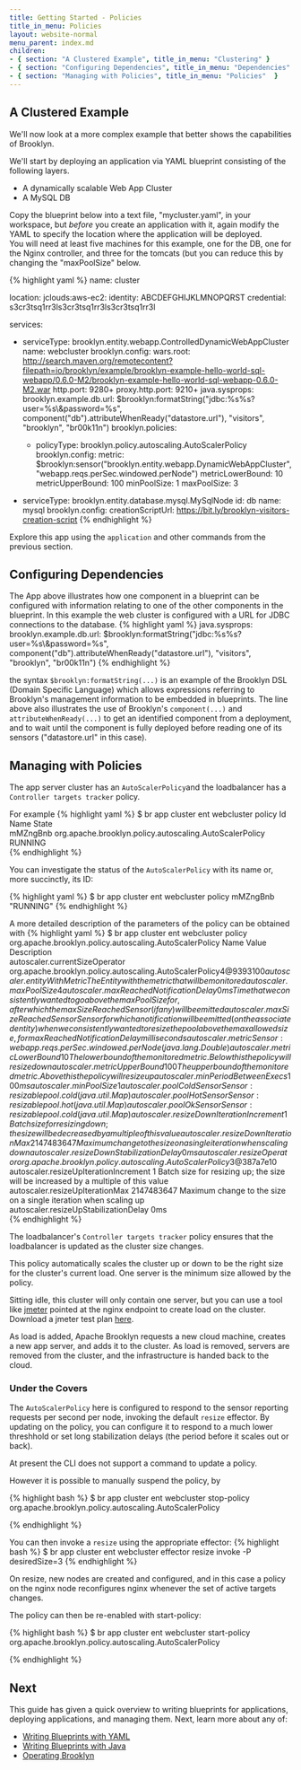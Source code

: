```yaml
---
title: Getting Started - Policies
title_in_menu: Policies
layout: website-normal
menu_parent: index.md
children:
- { section: "A Clustered Example", title_in_menu: "Clustering" } 
- { section: "Configuring Dependencies", title_in_menu: "Dependencies" } 
- { section: "Managing with Policies", title_in_menu: "Policies"  } 
---
```




## A Clustered Example

We'll now look at a more complex example that better shows the capabilities of Brooklyn. 

We'll start by deploying an application via YAML blueprint consisting of the following layers.

- A dynamically scalable Web App Cluster
- A MySQL DB


Copy the blueprint below into a text file, "mycluster.yaml", in your workspace, but *before* you create an application 
with it, again modify the YAML to specify the location where the application will be deployed.  
You will need at least five machines for this example, one for the DB, one for the Nginx controller, and three for the tomcats 
(but you can reduce this by changing the "maxPoolSize" below.

{% highlight yaml %}
name: cluster

location:
  jclouds:aws-ec2:
    identity: ABCDEFGHIJKLMNOPQRST
    credential: s3cr3tsq1rr3ls3cr3tsq1rr3ls3cr3tsq1rr3l


services:
- serviceType: brooklyn.entity.webapp.ControlledDynamicWebAppCluster
  name: webcluster
  brooklyn.config:
    wars.root: http://search.maven.org/remotecontent?filepath=io/brooklyn/example/brooklyn-example-hello-world-sql-webapp/0.6.0-M2/brooklyn-example-hello-world-sql-webapp-0.6.0-M2.war
    http.port: 9280+
    proxy.http.port: 9210+
    java.sysprops: 
      brooklyn.example.db.url: $brooklyn:formatString("jdbc:%s%s?user=%s\\&password=%s",
         component("db").attributeWhenReady("datastore.url"), "visitors", "brooklyn", "br00k11n")
  brooklyn.policies:
  - policyType: brooklyn.policy.autoscaling.AutoScalerPolicy
    brooklyn.config:
      metric: $brooklyn:sensor("brooklyn.entity.webapp.DynamicWebAppCluster", "webapp.reqs.perSec.windowed.perNode")
      metricLowerBound: 10
      metricUpperBound: 100
      minPoolSize: 1
      maxPoolSize: 3
      
- serviceType: brooklyn.entity.database.mysql.MySqlNode
  id: db
  name: mysql
  brooklyn.config:
    creationScriptUrl: https://bit.ly/brooklyn-visitors-creation-script
{% endhighlight %}

Explore this app using the ```application``` and other commands from the previous section.

## Configuring Dependencies
The App above illustrates how one component in a blueprint can be configured with information relating to one of the other 
components in the blueprint.  In this example the web cluster is configured with a URL for JDBC connections to the database.
{% highlight yaml %}
java.sysprops: 
      brooklyn.example.db.url: $brooklyn:formatString("jdbc:%s%s?user=%s\\&password=%s",
         component("db").attributeWhenReady("datastore.url"), "visitors", "brooklyn", "br00k11n")
{% endhighlight %}

the syntax ```$brooklyn:formatString(...)``` is an example of the Brooklyn DSL (Domain Specific Language) which 
allows expressions referring to Brooklyn's management information to be embedded in blueprints.  The line above also illustrates the use of Brooklyn's ```component(...)``` and ```attributeWhenReady(...)``` to get an identified component from a deployment, and to wait until the component is fully deployed before reading one of its sensors ("datastore.url" in this case). 

## Managing with Policies


The app server cluster has an `AutoScalerPolicy`and the loadbalancer has a `Controller targets tracker` policy.

For example
{% highlight yaml %}
$ br app cluster ent webcluster policy
Id         Name                                                      State   
mMZngBnb   org.apache.brooklyn.policy.autoscaling.AutoScalerPolicy   RUNNING   
{% endhighlight %}

You can investigate the status of the `AutoScalerPolicy` with its name or, more succinctly, its ID:

{% highlight yaml %}
$ br app cluster ent webcluster policy mMZngBnb
"RUNNING"
{% endhighlight %}

A more detailed description of the parameters of the policy can be obtained with
{% highlight yaml %}
$ br app cluster ent webcluster policy org.apache.brooklyn.policy.autoscaling.AutoScalerPolicy
Name                                      Value                                                                Description   
autoscaler.currentSizeOperator            org.apache.brooklyn.policy.autoscaling.AutoScalerPolicy$4@9393100       
autoscaler.entityWithMetric                                                                                    The Entity with the metric that will be monitored   
autoscaler.maxPoolSize                    4                                                                       
autoscaler.maxReachedNotificationDelay    0ms                                                                  Time that we consistently wanted to go above the maxPoolSize for, after which the maxSizeReachedSensor (if any) will be emitted   
autoscaler.maxSizeReachedSensor                                                                                Sensor for which a notification will be emitted (on the associated entity) when we consistently wanted to resize the pool above the max allowed size, for maxReachedNotificationDelay milliseconds   
autoscaler.metric                         Sensor: webapp.reqs.perSec.windowed.perNode (java.lang.Double)          
autoscaler.metricLowerBound               10                                                                   The lower bound of the monitored metric. Below this the policy will resize down   
autoscaler.metricUpperBound               100                                                                  The upper bound of the monitored metric. Above this the policy will resize up   
autoscaler.minPeriodBetweenExecs          100ms                                                                   
autoscaler.minPoolSize                    1                                                                       
autoscaler.poolColdSensor                 Sensor: resizablepool.cold (java.util.Map)                              
autoscaler.poolHotSensor                  Sensor: resizablepool.hot (java.util.Map)                               
autoscaler.poolOkSensor                   Sensor: resizablepool.cold (java.util.Map)                              
autoscaler.resizeDownIterationIncrement   1                                                                    Batch size for resizing down; the size will be decreased by a multiple of this value   
autoscaler.resizeDownIterationMax         2147483647                                                           Maximum change to the size on a single iteration when scaling down   
autoscaler.resizeDownStabilizationDelay   0ms                                                                     
autoscaler.resizeOperator                 org.apache.brooklyn.policy.autoscaling.AutoScalerPolicy$3@387a7e10      
autoscaler.resizeUpIterationIncrement     1                                                                    Batch size for resizing up; the size will be increased by a multiple of this value   
autoscaler.resizeUpIterationMax           2147483647                                                           Maximum change to the size on a single iteration when scaling up   
autoscaler.resizeUpStabilizationDelay     0ms                                               
{% endhighlight %}


The loadbalancer's `Controller targets tracker` policy ensures that the loadbalancer is updated as the cluster size changes.

This policy automatically scales the cluster up or down to be the right size for the cluster's current load. One server 
is the minimum size allowed by the policy.

Sitting idle, this cluster will only contain one server, but you can use a tool like [jmeter](http://jmeter.apache.org/) 
pointed at the nginx endpoint to create load on the cluster. Download a jmeter test 
plan [here](https://github.com/apache/incubator-brooklyn/blob/master/examples/simple-web-cluster/resources/jmeter-test-plan.jmx).

As load is added, Apache Brooklyn requests a new cloud machine, creates a new app server, and adds it to the cluster. 
As load is removed, servers are removed from the cluster, and the infrastructure is handed back to the cloud.


### Under the Covers

The `AutoScalerPolicy` here is configured to respond to the sensor
reporting requests per second per node, invoking the default ```resize``` effector.
By updating on the policy, you can configure it to respond to a much lower threshhold
or set long stabilization delays (the period before it scales out or back).

At present the CLI does not support a command to update a policy.

However it is possible to manually suspend the policy, by 

{% highlight bash %}
$ br app cluster ent webcluster stop-policy org.apache.brooklyn.policy.autoscaling.AutoScalerPolicy

{% endhighlight %}

You can then invoke a ```resize``` using the appropriate effector:
{% highlight bash %}
$ br app cluster ent webcluster effector resize invoke -P desiredSize=3
{% endhighlight %}

On resize, new nodes are created and configured, 
and in this case a policy on the nginx node reconfigures nginx whenever the set of active
targets changes.

The policy can then be re-enabled with start-policy:

{% highlight bash %}
$ br app cluster ent webcluster start-policy org.apache.brooklyn.policy.autoscaling.AutoScalerPolicy

{% endhighlight %}


## Next

This guide has given a quick overview to writing blueprints for applications, deploying applications, and
managing them. Next, learn more about any of:

* [Writing Blueprints with YAML](../yaml/) 
* [Writing Blueprints with Java](../java/) 
* [Operating Brooklyn](../ops/) 